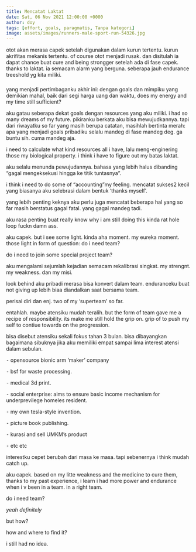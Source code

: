 ```yaml
---
title: Mencatat Laktat
date: Sat, 06 Nov 2021 12:00:00 +0000
author: doy
tags: [effort, goals, paragmatis, Tanpa kategori]
image: assets/images/runners-male-sport-run-54326.jpg
---
```


otot akan merasa capek setelah digunakan dalam kurun tertentu. kurun akrifitas mekanis tertentu. of course otot menjadi rusak. dan disitulah ia dapat chance buat cure and being strongger setelah ada di fase capek. thanks to laktat. ia semacam alarm yang berguna. seberapa jauh endurance treeshold yg kita miliki.

###

yang menjadi pertimbaganku akhir ini: dengan goals dan mimpiku yang demikian mahal, baik dari segi harga uang dan waktu, does my energy and my time still sufficient?

aku gatau seberapa dekat goals dengan resources yang aku miliki. i had so many dreams of my future. pikiranku berkata aku bisa mewujudkannya. tapi dari riwayatku so far yang masih berupa catatan, masihlah bertinta merah: apa yang menjadi goals pribadiku selalu mandeg di fase mandeg deg. ga buntu sih. cuma mandeg aja.

i need to calculate what kind resources all i have, lalu meng-enginering those my biological property. i think i have to figure out my batas laktat.

aku selalu menunda pewujudannya. bahasa yang lebih halus dibanding “gagal mengeksekusi hingga ke titik tuntasnya”.

i think i need to do some of “accounting”my feeling. mencatat sukses2 kecil yang biasanya aku selebrasi dalam bentuk ‘thanks myself’.

yang lebih penting keknya aku perlu juga mencatat beberapa hal yang so far masih berstatus gagal fatal. yang gagal mandeg tadi.

aku rasa penting buat really know why i am still doing this kinda rat hole loop fuckn damn ass.

aku capek. but i see some light. kinda aha moment. my eureka moment. those light in form of question: do i need team?

do i need to join some special project team?

aku mengalami sejumlah kejadian semacam rekalibrasi singkat. my strengnt. my weakness. dan my misi.

look behind aku pribadi merasa bisa konvert dalam team. enduranceku buat not giving up lebih biaa diandalkan saat bersama team.

perisai diri dan enj. two of my ‘superteam’ so far.

entahlah. maybe atensiku mudah teralih. but the form of team gave me a recipe of responsibility. its make me still hold the grip on. grip of to push my self to contiue towards on the progression.

bisa disebut atensiku sekali fokus tahan 3 bulan. bisa dibayangkan bagaimana sibuknya jika aku memiliki empat sampai lima interest atensi dalam sebulan.

⁃ opensource bionic arm ‘maker’ company

⁃ bsf for waste processing.

⁃ medical 3d print.

⁃ social enterprise: aims to ensure basic income mechanism for underprevilege homeles resident.

⁃ my own tesla-style invention.

⁃ picture book publishing.

⁃ kurasi and sell UMKM’s product

⁃ etc etc

interestku cepet berubah dari masa ke masa. tapi sebenernya i think mudah catch up.

aku capek. based on my litte weakness and the medicine to cure them, thanks to my past experience, i learn i had more power and endurance when i v been in a team. in a right team.

do i need team? 

_yeah definitely_

but how?

how and where to find it? 

i still had no idea.
